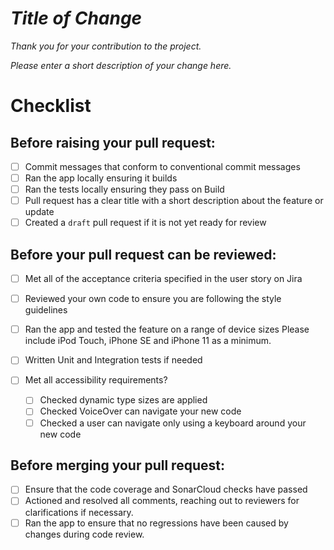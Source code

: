 # _Title of Change_

_Thank you for your contribution to the project._

_Please enter a short description of your change here._

# Checklist

## Before raising your pull request:
- [ ] Commit messages that conform to conventional commit messages
- [ ] Ran the app locally ensuring it builds 
- [ ] Ran the tests locally ensuring they pass on Build
- [ ] Pull request has a clear title with a short description about the feature or update
- [ ] Created a `draft` pull request if it is not yet ready for review

## Before your pull request can be reviewed:
- [ ] Met all of the acceptance criteria specified in the user story on Jira
- [ ] Reviewed your own code to ensure you are following the style guidelines
- [ ] Ran the app and tested the feature on a range of device sizes
      Please include iPod Touch, iPhone SE and iPhone 11 as a minimum.
- [ ] Written Unit and Integration tests if needed

- [ ] Met all accessibility requirements?
    - [ ] Checked dynamic type sizes are applied
    - [ ] Checked VoiceOver can navigate your new code
    - [ ] Checked a user can navigate only using a keyboard around your new code 

## Before merging your pull request:
- [ ] Ensure that the code coverage and SonarCloud checks have passed
- [ ] Actioned and resolved all comments, reaching out to reviewers for clarifications if necessary.
- [ ] Ran the app to ensure that no regressions have been caused by changes during code review.
